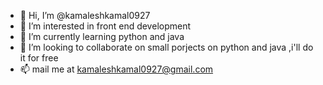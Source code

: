 - 👋 Hi, I’m @kamaleshkamal0927
- 👀 I’m interested in front end development
- 🌱 I’m currently learning python and java
- 💞️ I’m looking to collaborate on small porjects on python and java ,i'll do it for free 
- 📫 mail me at kamaleshkamal0927@gmail.com

<!---
kamaleshkamal0927/kamaleshkamal0927 is a ✨ special ✨ repository because its `README.md` (this file) appears on your GitHub profile.
You can click the Preview link to take a look at your changes.
--->

